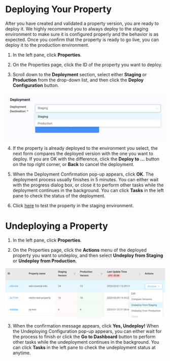 # Deploying Your Property

After you have created and validated a property version, you are ready to deploy it. We highly recommend you to always deploy to the staging environment to make sure it is configured properly and the behavior is as expected. Once you confirm that the property is ready to go live, you can deploy it to the production environment.

1. In the left pane, click **Properties**. 

2. On the Properties page, click the ID of the property you want to deploy. 

3. Scroll down to the **Deployment** section, select either **Staging** or **Production** from the drop-down list, and then click the **Deploy Configuration** button.

<p align=center><img src="/docs/resources/images/Deployment Selections and Button.png" alt="deployment selections and button" width="900"></p>

4. If the property is already deployed to the environment you select, the next form compares the deployed version with the one you want to deploy. If you are OK with the difference, click the **Deploy to ...** button on the top right corner, or **Back** to cancel the deployment.

5. When the Deployment Confirmation pop-up appears, click **OK**. The deployment process usually finishes in 5 minutes. You can either wait with the progress dialog box, or close it to perform other tasks while the deployment continues in the background. You can click **Tasks** in the left pane to check the status of the deployment.

6. Click [here](</docs/portal/properties/testing-property.md#testing-property-in-staging>) to test the property in the staging environment.

# Undeploying a Property

1. In the left pane, click **Properties**.

2. On the Properties page, click the **Actions** menu of the deployed property you want to undeploy, and then select **Undeploy from Staging** or **Undeploy from Production**.

<p align="center"><img src="/docs/resources/images/UndeployAProperty.png" alt="property undeployment" width="900"></p>

3. When the confirmation message appears, click **Yes, Undeploy!** When the Undeploying Configuration pop-up appears, you can either wait for the process to finish or click the **Go to Dashboard** button to perform other tasks while the undeployment continues in the background. You can click **Tasks** in the left pane to check the undeployment status at anytime.
